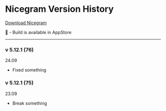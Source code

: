 # Nicegram Version History

[Download Nicegram](/faq/#download)

🍏 - Build is available in AppStore

---

### v 5.12.1 (76)
24.09
- Fixed something


### v 5.12.1 (75)
23.09
- Break something
